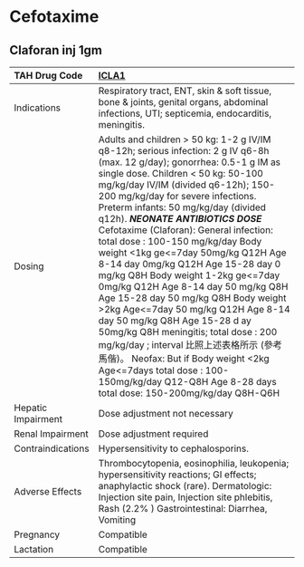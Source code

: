 # Cefotaxime

## Claforan inj 1gm

| TAH Drug Code      | [ICLA1](https://www.tahsda.org.tw/drugs/hissearch.php?drug_code=ICLA1)                                                                                                                                                                                                                                                                                                                                                                                                                                                                                                                                                                                                                                                                                                                                                                                                                                              |
|:-------------------|:--------------------------------------------------------------------------------------------------------------------------------------------------------------------------------------------------------------------------------------------------------------------------------------------------------------------------------------------------------------------------------------------------------------------------------------------------------------------------------------------------------------------------------------------------------------------------------------------------------------------------------------------------------------------------------------------------------------------------------------------------------------------------------------------------------------------------------------------------------------------------------------------------------------------|
| Indications        | Respiratory tract, ENT, skin & soft tissue, bone & joints, genital organs, abdominal infections, UTI; septicemia, endocarditis, meningitis.                                                                                                                                                                                                                                                                                                                                                                                                                                                                                                                                                                                                                                                                                                                                                                         |
| Dosing             | Adults and children > 50 kg: 1-2 g IV/IM q8-12h; serious infection: 2 g IV q6-8h (max. 12 g/day); gonorrhea: 0.5-1 g IM as single dose. Children < 50 kg: 50-100 mg/kg/day IV/IM (divided q6-12h); 150-200 mg/kg/day for severe infections. Preterm infants: 50 mg/kg/day (divided q12h). *****NEONATE ANTIBIOTICS DOSE***** Cefotaxime (Claforan): General infection: total dose : 100-150 mg/kg/day Body weight <1kg ge<=7day 50mg/kg Q12H  Age 8-14 day 0mg/kg Q12H  Age 15-28 day 0 mg/kg Q8H Body weight 1-2kg ge<=7day 0mg/kg Q12H  Age 8-14 day 50 mg/kg Q8H  Age 15-28 day 50 mg/kg Q8H Body weight >2kg Age<=7day 50 mg/kg Q12H  Age 8-14 day 50 mg/kg Q8H  Age 15-28 d ay 50mg/kg Q8H meningitis; total dose : 200 mg/kg/day ; interval 比照上述表格所示 (參考馬偕)。 Neofax: But if Body weight <2kg Age<=7days total dose : 100-150mg/kg/day Q12-Q8H Age 8-28 days total dose: 150-200mg/kg/day Q8H-Q6H |
| Hepatic Impairment | Dose adjustment not necessary                                                                                                                                                                                                                                                                                                                                                                                                                                                                                                                                                                                                                                                                                                                                                                                                                                                                                       |
| Renal Impairment   | Dose adjustment required                                                                                                                                                                                                                                                                                                                                                                                                                                                                                                                                                                                                                                                                                                                                                                                                                                                                                            |
| Contraindications  | Hypersensitivity to cephalosporins.                                                                                                                                                                                                                                                                                                                                                                                                                                                                                                                                                                                                                                                                                                                                                                                                                                                                                 |
| Adverse Effects    | Thrombocytopenia, eosinophilia, leukopenia; hypersensitivity reactions; GI effects; anaphylactic shock (rare). Dermatologic: Injection site pain, Injection site phlebitis, Rash (2.2% ) Gastrointestinal: Diarrhea, Vomiting                                                                                                                                                                                                                                                                                                                                                                                                                                                                                                                                                                                                                                                                                       |
| Pregnancy          | Compatible                                                                                                                                                                                                                                                                                                                                                                                                                                                                                                                                                                                                                                                                                                                                                                                                                                                                                                          |
| Lactation          | Compatible                                                                                                                                                                                                                                                                                                                                                                                                                                                                                                                                                                                                                                                                                                                                                                                                                                                                                                          |

